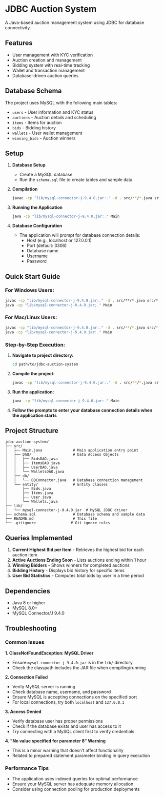 # JDBC Auction System

A Java-based auction management system using JDBC for database connectivity.

## Features

- User management with KYC verification
- Auction creation and management
- Bidding system with real-time tracking
- Wallet and transaction management
- Database-driven auction queries

## Database Schema

The project uses MySQL with the following main tables:
- `users` - User information and KYC status
- `auctions` - Auction details and scheduling
- `items` - Items for auction
- `bids` - Bidding history
- `wallets` - User wallet management
- `winning_bids` - Auction winners

## Setup

1. **Database Setup**
   - Create a MySQL database
   - Run the `schema.sql` file to create tables and sample data

2. **Compilation**
   ```bash
   javac -cp "lib/mysql-connector-j-9.4.0.jar:." -d . src/**/*.java src/*.java
   ```

3. **Running the Application**
   ```bash
   java -cp "lib/mysql-connector-j-9.4.0.jar:." Main
   ```

4. **Database Configuration**
   - The application will prompt for database connection details:
     - Host (e.g., localhost or 127.0.0.1)
     - Port (default: 3306)
     - Database name
     - Username
     - Password

## Quick Start Guide

### For Windows Users:
```cmd
javac -cp "lib/mysql-connector-j-9.4.0.jar;." -d . src/**/*.java src/*.java
java -cp "lib/mysql-connector-j-9.4.0.jar;." Main
```

### For Mac/Linux Users:
```bash
javac -cp "lib/mysql-connector-j-9.4.0.jar:." -d . src/**/*.java src/*.java
java -cp "lib/mysql-connector-j-9.4.0.jar:." Main
```

### Step-by-Step Execution:
1. **Navigate to project directory:**
   ```bash
   cd path/to/jdbc-auction-system
   ```

2. **Compile the project:**
   ```bash
   javac -cp "lib/mysql-connector-j-9.4.0.jar:." -d . src/**/*.java src/*.java
   ```

3. **Run the application:**
   ```bash
   java -cp "lib/mysql-connector-j-9.4.0.jar:." Main
   ```

4. **Follow the prompts to enter your database connection details when the application starts**

## Project Structure

```
jdbc-auction-system/
├── src/
│   ├── Main.java              # Main application entry point
│   ├── DAO/                   # Data Access Objects
│   │   ├── BidsDAO.java
│   │   ├── ItemsDAO.java
│   │   ├── UserDAO.java
│   │   └── WalletsDAO.java
│   ├── db/
│   │   └── DBConnector.java   # Database connection management
│   └── entity/                # Entity classes
│       ├── Bids.java
│       ├── Items.java
│       ├── User.java
│       └── Wallets.java
├── lib/
│   └── mysql-connector-j-9.4.0.jar  # MySQL JDBC driver
├── schema.sql                 # Database schema and sample data
├── README.md                  # This file
└── .gitignore                # Git ignore rules
```

## Queries Implemented

1. **Current Highest Bid per Item** - Retrieves the highest bid for each auction item
2. **Active Auctions Ending Soon** - Lists auctions ending within 1 hour
3. **Winning Bidders** - Shows winners for completed auctions
4. **Bidding History** - Displays bid history for specific items
5. **User Bid Statistics** - Computes total bids by user in a time period

## Dependencies

- Java 8 or higher
- MySQL 8.0+
- MySQL Connector/J 9.4.0

## Troubleshooting

### Common Issues

**1. ClassNotFoundException: MySQL Driver**
- Ensure `mysql-connector-j-9.4.0.jar` is in the `lib/` directory
- Check the classpath includes the JAR file when compiling/running

**2. Connection Failed**
- Verify MySQL server is running
- Check database name, username, and password
- Ensure MySQL is accepting connections on the specified port
- For local connections, try both `localhost` and `127.0.0.1`

**3. Access Denied**
- Verify database user has proper permissions
- Check if the database exists and user has access to it
- Try connecting with a MySQL client first to verify credentials

**4. "No value specified for parameter 8" Warning**
- This is a minor warning that doesn't affect functionality
- Related to prepared statement parameter binding in query execution

### Performance Tips

- The application uses indexed queries for optimal performance
- Ensure your MySQL server has adequate memory allocation
- Consider using connection pooling for production deployments
